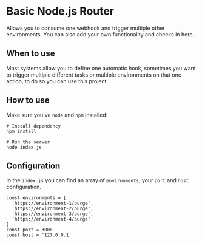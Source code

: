 # Basic Node.js Router

Allows you to consume one webhook and trigger multiple other environments. You can also add your own functionality and checks in here.

## When to use

Most systems allow you to define one automatic hook, sometimes you want to trigger multiple different tasks or multiple environments on that one action, to do so you can use this project.

## How to use

Make sure you've `node` and `npm` installed:

```
# Install dependency
npm install

# Run the server
node index.js
```

## Configuration

In the `index.js` you can find an array of `environments`, your `port` and `host` configuration.

```
const environments = [
  'https://environment-1/purge',
  'https://environment-2/purge',
  'https://environment-3/purge',
  'https://environment-4/purge'
]
const port = 3000
const host = '127.0.0.1'
```
